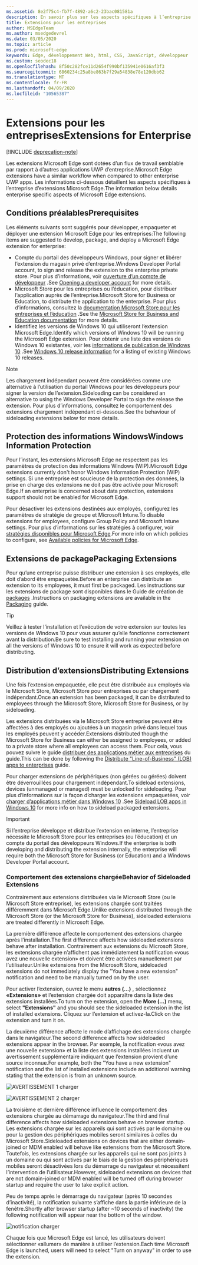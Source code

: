 ```yaml
---
ms.assetid: 8e2f75c4-fb7f-4892-a6c2-23bac081581a
description: En savoir plus sur les aspects spécifiques à l’entreprise de Microsoft Edge extensions et sur la manière dont ils sont similaires aux applications UWP.
title: Extensions pour les entreprises
author: MSEdgeTeam
ms.author: msedgedevrel
ms.date: 03/05/2020
ms.topic: article
ms.prod: microsoft-edge
keywords: Edge, développement Web, html, CSS, JavaScript, développeur
ms.custom: seodec18
ms.openlocfilehash: 8f50c282fce11d2654f990bf135941e0616af3f3
ms.sourcegitcommit: 6860234c25a8be863b7f29a54838e78e120dbb62
ms.translationtype: MT
ms.contentlocale: fr-FR
ms.lasthandoff: 04/09/2020
ms.locfileid: "10565387"
---
```

# <span data-ttu-id="83325-104">Extensions pour les entreprises</span><span class="sxs-lookup"><span data-stu-id="83325-104">Extensions for Enterprise</span></span>  

[!INCLUDE [deprecation-note](includes/deprecation-note.md)]  

<span data-ttu-id="83325-105">Les extensions Microsoft Edge sont dotées d’un flux de travail semblable par rapport à d’autres applications UWP d’entreprise.</span><span class="sxs-lookup"><span data-stu-id="83325-105">Microsoft Edge extensions have a similar workflow when compared to other enterprise UWP apps.</span></span> <span data-ttu-id="83325-106">Les informations ci-dessous détaillent les aspects spécifiques à l’entreprise d’extensions Microsoft Edge.</span><span class="sxs-lookup"><span data-stu-id="83325-106">The information below details enterprise specific aspects of Microsoft Edge extensions.</span></span>

## <span data-ttu-id="83325-107">Conditions préalables</span><span class="sxs-lookup"><span data-stu-id="83325-107">Prerequisites</span></span>
<span data-ttu-id="83325-108">Les éléments suivants sont suggérés pour développer, empaqueter et déployer une extension Microsoft Edge pour les entreprises:</span><span class="sxs-lookup"><span data-stu-id="83325-108">The following items are suggested to develop, package, and deploy a Microsoft Edge extension for enterprise:</span></span>

+ <span data-ttu-id="83325-109">Compte du portail des développeurs Windows, pour signer et libérer l’extension du magasin privé d’entreprise.</span><span class="sxs-lookup"><span data-stu-id="83325-109">Windows Developer Portal account, to sign and release the extension to the enterprise private store.</span></span> <span data-ttu-id="83325-110">Pour plus d’informations, voir [ouverture d’un compte de développeur](/windows/uwp/publish/opening-a-developer-account) .</span><span class="sxs-lookup"><span data-stu-id="83325-110">See [Opening a developer account](/windows/uwp/publish/opening-a-developer-account) for more details.</span></span>
+ <span data-ttu-id="83325-111">Microsoft Store pour les entreprises ou l’éducation, pour distribuer l’application auprès de l’entreprise.</span><span class="sxs-lookup"><span data-stu-id="83325-111">Microsoft Store for Business or Education, to distribute the application to the enterprise.</span></span> <span data-ttu-id="83325-112">Pour plus d’informations, consultez la [documentation Microsoft Store pour les entreprises et l’éducation](/microsoft-store/) .</span><span class="sxs-lookup"><span data-stu-id="83325-112">See the [Microsoft Store for Business and Education documentation](/microsoft-store/) for more details.</span></span>
+ <span data-ttu-id="83325-113">Identifiez les versions de Windows 10 qui utiliseront l’extension Microsoft Edge.</span><span class="sxs-lookup"><span data-stu-id="83325-113">Identify which versions of Windows 10 will be running the Microsoft Edge extension.</span></span> <span data-ttu-id="83325-114">Pour obtenir une liste des versions de Windows 10 existantes, voir les [informations de publication de Windows 10](https://www.microsoft.com/itpro/windows-10/release-information) .</span><span class="sxs-lookup"><span data-stu-id="83325-114">See [Windows 10 release information](https://www.microsoft.com/itpro/windows-10/release-information) for a listing of existing Windows 10 releases.</span></span>

> [!NOTE]
> <span data-ttu-id="83325-115">Les chargement indépendant peuvent être considérées comme une alternative à l’utilisation du portail Windows pour les développeurs pour signer la version de l’extension.</span><span class="sxs-lookup"><span data-stu-id="83325-115">Sideloading can be considered an alternative to using the Windows Developer Portal to sign the release the extension.</span></span> <span data-ttu-id="83325-116">Pour plus d’informations, consultez le comportement des extensions chargement indépendant ci-dessous.</span><span class="sxs-lookup"><span data-stu-id="83325-116">See the behaviour of sideloading extensions below for more details.</span></span>

## <span data-ttu-id="83325-117">Protection des informations Windows</span><span class="sxs-lookup"><span data-stu-id="83325-117">Windows Information Protection</span></span>
<span data-ttu-id="83325-118">Pour l’instant, les extensions Microsoft Edge ne respectent pas les paramètres de protection des informations Windows (WIP).</span><span class="sxs-lookup"><span data-stu-id="83325-118">Microsoft Edge extensions currently don't honor Windows Information Protection (WIP) settings.</span></span> <span data-ttu-id="83325-119">Si une entreprise est soucieuse de la protection des données, la prise en charge des extensions ne doit pas être activée pour Microsoft Edge.</span><span class="sxs-lookup"><span data-stu-id="83325-119">If an enterprise is concerned about data protection, extensions support should not be enabled for Microsoft Edge.</span></span>

<span data-ttu-id="83325-120">Pour désactiver les extensions destinées aux employés, configurez les paramètres de stratégie de groupe et Microsoft Intune.</span><span class="sxs-lookup"><span data-stu-id="83325-120">To disable extensions for employees, configure Group Policy and Microsoft Intune settings.</span></span> <span data-ttu-id="83325-121">Pour plus d’informations sur les stratégies à configurer, voir [stratégies disponibles pour Microsoft Edge](https://technet.microsoft.com/itpro/microsoft-edge/available-policies).</span><span class="sxs-lookup"><span data-stu-id="83325-121">For more info on which policies to configure, see [Available policies for Microsoft Edge](https://technet.microsoft.com/itpro/microsoft-edge/available-policies).</span></span>

## <span data-ttu-id="83325-122">Extensions de package</span><span class="sxs-lookup"><span data-stu-id="83325-122">Packaging Extensions</span></span>
<span data-ttu-id="83325-123">Pour qu’une entreprise puisse distribuer une extension à ses employés, elle doit d’abord être empaquetée.</span><span class="sxs-lookup"><span data-stu-id="83325-123">Before an enterprise can distribute an extension to its employees, it must first be packaged.</span></span> <span data-ttu-id="83325-124">Les instructions sur les extensions de package sont disponibles dans le Guide de création de [packages](./guides/packaging.md) .</span><span class="sxs-lookup"><span data-stu-id="83325-124">Instructions on packaging extensions are available in the [Packaging](./guides/packaging.md) guide.</span></span>

> [!TIP]
> <span data-ttu-id="83325-125">Veillez à tester l’installation et l’exécution de votre extension sur toutes les versions de Windows 10 pour vous assurer qu’elle fonctionne correctement avant la distribution.</span><span class="sxs-lookup"><span data-stu-id="83325-125">Be sure to test installing and running your extension on all the versions of Windows 10 to ensure it will work as expected before distributing.</span></span>

## <span data-ttu-id="83325-126">Distribution d’extensions</span><span class="sxs-lookup"><span data-stu-id="83325-126">Distributing Extensions</span></span>
<span data-ttu-id="83325-127">Une fois l’extension empaquetée, elle peut être distribuée aux employés via le Microsoft Store, Microsoft Store pour entreprises ou par chargement indépendant.</span><span class="sxs-lookup"><span data-stu-id="83325-127">Once an extension has been packaged, it can be distributed to employees through the Microsoft Store, Microsoft Store for Business, or by sideloading.</span></span>

<span data-ttu-id="83325-128">Les extensions distribuées via le Microsoft Store entreprise peuvent être affectées à des employés ou ajoutées à un magasin privé dans lequel tous les employés peuvent y accéder.</span><span class="sxs-lookup"><span data-stu-id="83325-128">Extensions distributed though the Microsoft Store for Business can either be assigned to employees, or added to a private store where all employees can access them.</span></span> <span data-ttu-id="83325-129">Pour cela, vous pouvez suivre le guide [distribuer des applications métier aux entreprises](https://msdn.microsoft.com/windows/uwp/publish/distribute-lob-apps-to-enterprises) du guide.</span><span class="sxs-lookup"><span data-stu-id="83325-129">This can be done by following the [Distribute "Line-of-Business" (LOB) apps to enterprises](https://msdn.microsoft.com/windows/uwp/publish/distribute-lob-apps-to-enterprises) guide.</span></span>

<span data-ttu-id="83325-130">Pour charger extensions de périphériques (non gérées ou gérées) doivent être déverrouillées pour chargement indépendant.</span><span class="sxs-lookup"><span data-stu-id="83325-130">To sideload extensions, devices (unmanaged or managed) must be unlocked for sideloading.</span></span> <span data-ttu-id="83325-131">Pour plus d’informations sur la façon d’charger les extensions empaquetées, voir [charger d’applications métier dans Windows 10](https://technet.microsoft.com/itpro/windows/deploy/sideload-apps-in-windows-10) .</span><span class="sxs-lookup"><span data-stu-id="83325-131">See [Sideload LOB apps in Windows 10](https://technet.microsoft.com/itpro/windows/deploy/sideload-apps-in-windows-10) for more info on how to sideload packaged extensions.</span></span>

> [!IMPORTANT]
> <span data-ttu-id="83325-132">Si l’entreprise développe et distribue l’extension en interne, l’entreprise nécessite le Microsoft Store pour les entreprises (ou l’éducation) et un compte du portail des développeurs Windows.</span><span class="sxs-lookup"><span data-stu-id="83325-132">If the enterprise is both developing and distributing the extension internally, the enterprise will require both the Microsoft Store for Business (or Education) and a Windows Developer Portal account.</span></span>

### <span data-ttu-id="83325-133">Comportement des extensions chargée</span><span class="sxs-lookup"><span data-stu-id="83325-133">Behavior of Sideloaded Extensions</span></span>
<span data-ttu-id="83325-134">Contrairement aux extensions distribuées via le Microsoft Store (ou le Microsoft Store entreprise), les extensions chargée sont traitées différemment dans Microsoft Edge.</span><span class="sxs-lookup"><span data-stu-id="83325-134">Unlike extensions distributed through the Microsoft Store (or the Microsoft Store for Business), sideloaded extensions are treated differently in Microsoft Edge.</span></span>

<span data-ttu-id="83325-135">La première différence affecte le comportement des extensions chargée après l’installation.</span><span class="sxs-lookup"><span data-stu-id="83325-135">The first difference affects how sideloaded extensions behave after installation.</span></span> <span data-ttu-id="83325-136">Contrairement aux extensions du Microsoft Store, les extensions chargée n’affichent pas immédiatement la notification «vous avez une nouvelle extension» et doivent être activées manuellement par l’utilisateur.</span><span class="sxs-lookup"><span data-stu-id="83325-136">Unlike extensions from the Microsoft Store, sideloaded extensions do not immediately display the "You have a new extension" notification and need to be manually turned on by the user.</span></span>

<span data-ttu-id="83325-137">Pour activer l’extension, ouvrez le menu **autres (...)** , sélectionnez **«Extensions»** et l’extension chargée doit apparaître dans la liste des extensions installées.</span><span class="sxs-lookup"><span data-stu-id="83325-137">To turn on the extension, open the **More (...)** menu, select **"Extensions"** and you should see the sideloaded extension in the list of installed extensions.</span></span> <span data-ttu-id="83325-138">Cliquez sur l’extension et activez-la.</span><span class="sxs-lookup"><span data-stu-id="83325-138">Click on the extension and turn it on.</span></span>

<span data-ttu-id="83325-139">La deuxième différence affecte le mode d’affichage des extensions chargée dans le navigateur.</span><span class="sxs-lookup"><span data-stu-id="83325-139">The second difference affects how sideloaded extensions appear in the browser.</span></span> <span data-ttu-id="83325-140">Par exemple, la notification «vous avez une nouvelle extension» et la liste des extensions installées incluent un avertissement supplémentaire indiquant que l’extension provient d’une source inconnue.</span><span class="sxs-lookup"><span data-stu-id="83325-140">For example, both the "You have a new extension" notification and the list of installed extensions include an additional warning stating that the extension is from an unknown source.</span></span>

![AVERTISSEMENT 1 charger](./media/sideload-permissionflyout.PNG)

![AVERTISSEMENT 2 charger](./media/sideload-l1warning.PNG)

<span data-ttu-id="83325-143">La troisième et dernière différence influence le comportement des extensions chargée au démarrage du navigateur.</span><span class="sxs-lookup"><span data-stu-id="83325-143">The third and final difference affects how sideloaded extensions behave on browser startup.</span></span> <span data-ttu-id="83325-144">Les extensions chargée sur les appareils qui sont activés par le domaine ou pour la gestion des périphériques mobiles seront similaires à celles du Microsoft Store.</span><span class="sxs-lookup"><span data-stu-id="83325-144">Sideloaded extensions on devices that are either domain-joined or MDM enabled will behave like extensions from the Microsoft Store.</span></span> <span data-ttu-id="83325-145">Toutefois, les extensions chargée sur les appareils qui ne sont pas joints à un domaine ou qui sont activés par le biais de la gestion des périphériques mobiles seront désactivées lors du démarrage du navigateur et nécessitent l’intervention de l’utilisateur.</span><span class="sxs-lookup"><span data-stu-id="83325-145">However, sideloaded extensions on devices that are not domain-joined or MDM enabled will be turned off during browser startup and require the user to take explicit action.</span></span>

<span data-ttu-id="83325-146">Peu de temps après le démarrage du navigateur (après 10 secondes d’inactivité), la notification suivante s’affiche dans la partie inférieure de la fenêtre.</span><span class="sxs-lookup"><span data-stu-id="83325-146">Shortly after browser startup (after ~10 seconds of inactivity) the following notification will appear near the bottom of the window.</span></span>

![notification charger](./media/sideload-scareUI.PNG)

<span data-ttu-id="83325-148">Chaque fois que Microsoft Edge est lancé, les utilisateurs doivent sélectionner «allumer» de manière à utiliser l’extension.</span><span class="sxs-lookup"><span data-stu-id="83325-148">Each time Microsoft Edge is launched, users will need to select "Turn on anyway" in order to use the extension.</span></span>
